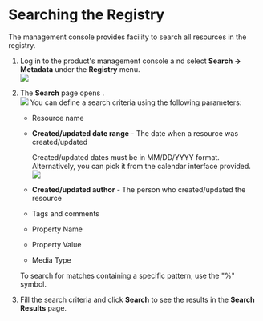 # Searching the Registry

The management console provides facility to search all resources in the
registry.

1.  Log in to the product's management console a nd select **Search -\>
    Metadata** under the **Registry** menu.  
    ![](../assets/img/53125538/53287682.png)
2.  The **Search** page opens .  
    ![](../assets/img/53125538/53287681.png) You can define a search
    criteria using the following parameters:
    -   Resource name
    -   **Created/updated date range** - The date when a resource was
        created/updated

        Created/updated dates must be in MM/DD/YYYY format.
        Alternatively, you can pick it from the calendar interface
        provided.  
        ![](../assets/img/53125538/53287680.png)

    -   **Created/updated author** - The person who created/updated the
        resource
    -   Tags and comments
    -   Property Name
    -   Property Value
    -   Media Type  

    To search for matches containing a specific pattern, use the "%"
    symbol.

3.  Fill the search criteria and click **Search** to see the results in
    the **Search Results** page.
